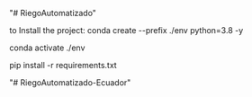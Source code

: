 "# RiegoAutomatizado" 

to Install the project:
conda create --prefix ./env python=3.8 -y

conda activate ./env

pip install -r requirements.txt

"# RiegoAutomatizado-Ecuador" 
